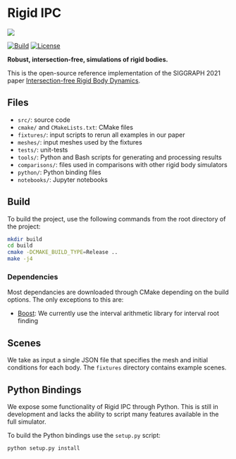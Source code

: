 # Rigid IPC

<img src="docs/imgs/teaser.png">

[![Build](https://github.com/ipc-sim/rigid-ipc/actions/workflows/continuous.yml/badge.svg)](https://github.com/ipc-sim/rigid-ipc/actions/workflows/continuous.yml)
[![License](https://img.shields.io/github/license/ipc-sim/rigid-ipc.svg?color=blue)](https://github.com/ipc-sim/rigid-ipc/blob/main/LICENSE)

<b>Robust, intersection-free, simulations of rigid bodies.</b>

This is the open-source reference implementation of the SIGGRAPH 2021 paper [Intersection-free Rigid Body Dynamics](https://ipc-sim.github.io/rigid-ipc/).

## Files

* `src/`: source code
* `cmake/` and `CMakeLists.txt`: CMake files
* `fixtures/`: input scripts to rerun all examples in our paper
* `meshes/`: input meshes used by the fixtures
* `tests/`: unit-tests
* `tools/`: Python and Bash scripts for generating and processing results
* `comparisons/`: files used in comparisons with other rigid body simulators
* `python/`: Python binding files
* `notebooks/`: Jupyter notebooks

## Build

To build the project, use the following commands from the root directory of the project:

```bash
mkdir build
cd build
cmake -DCMAKE_BUILD_TYPE=Release ..
make -j4
```

### Dependencies

Most dependancies are downloaded through CMake depending on the build options.
The only exceptions to this are:

* [Boost](https://www.boost.org/): We currently use the interval arithmetic
library for interval root finding

## Scenes

We take as input a single JSON file that specifies the mesh and initial
conditions for each body. The `fixtures` directory contains example scenes.

## Python Bindings

We expose some functionality of Rigid IPC through Python. This is still in
development and lacks the ability to script many features available in the full
simulator.

To build the Python bindings use the `setup.py` script:
```sh
python setup.py install
```
